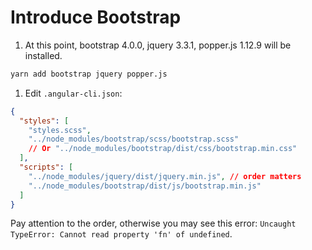 # Introduce Bootstrap

1.  At this point, bootstrap 4.0.0, jquery 3.3.1, popper.js 1.12.9 will be installed.

```bash
yarn add bootstrap jquery popper.js
```

1.  Edit `.angular-cli.json`:

```json
{
  "styles": [
    "styles.scss",
    "../node_modules/bootstrap/scss/bootstrap.scss"
    // Or "../node_modules/bootstrap/dist/css/bootstrap.min.css"
  ],
  "scripts": [
    "../node_modules/jquery/dist/jquery.min.js", // order matters
    "../node_modules/bootstrap/dist/js/bootstrap.min.js"
  ]
}
```

Pay attention to the order, otherwise you may see this error: `Uncaught TypeError: Cannot read property 'fn' of undefined`.
